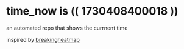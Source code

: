 # time_now is (( 1730408400018 ))

an automated repo that shows the currnent time

inspired by [breakingheatmap](https://github.com/breakingheatmap/breakingheatmap)